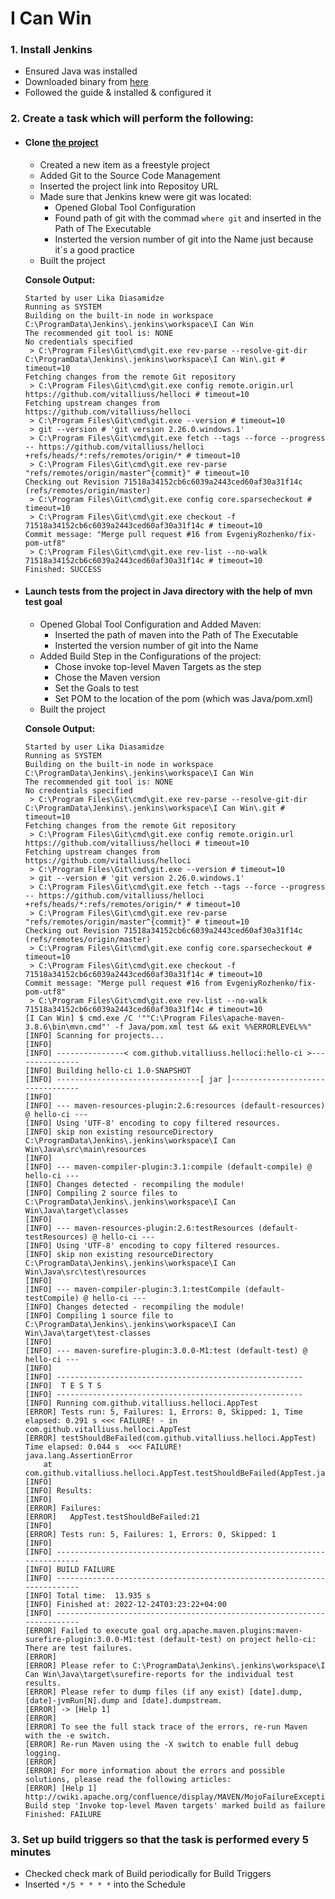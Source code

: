 # I Can Win 

### 1. Install Jenkins
* Ensured Java was installed
* Downloaded binary from [here](https://jenkins.io/download/)
* Followed the guide & installed & configured it

### 2. Create a task which will perform the following:
* #### Clone [the project](https://github.com/vitalliuss/helloci)
	+ Created a new item as a freestyle project 
	+ Added Git to the Source Code Management
	+ Inserted the project link into Repositoy URL
	+ Made sure that Jenkins knew were git was located:
		- Opened Global Tool Configuration
		- Found path of git with the commad `where git` and inserted in the Path of The Executable 
		- Insterted the version number of git into the Name just because it`s a good practice
	+ Built the project
	
	**Console Output:**
	```
	Started by user Lika Diasamidze
	Running as SYSTEM
	Building on the built-in node in workspace C:\ProgramData\Jenkins\.jenkins\workspace\I Can Win
	The recommended git tool is: NONE
	No credentials specified
	 > C:\Program Files\Git\cmd\git.exe rev-parse --resolve-git-dir C:\ProgramData\Jenkins\.jenkins\workspace\I Can Win\.git # timeout=10
	Fetching changes from the remote Git repository
	 > C:\Program Files\Git\cmd\git.exe config remote.origin.url https://github.com/vitalliuss/helloci # timeout=10
	Fetching upstream changes from https://github.com/vitalliuss/helloci
	 > C:\Program Files\Git\cmd\git.exe --version # timeout=10
	 > git --version # 'git version 2.26.0.windows.1'
	 > C:\Program Files\Git\cmd\git.exe fetch --tags --force --progress -- https://github.com/vitalliuss/helloci +refs/heads/*:refs/remotes/origin/* # timeout=10
	 > C:\Program Files\Git\cmd\git.exe rev-parse "refs/remotes/origin/master^{commit}" # timeout=10
	Checking out Revision 71518a34152cb6c6039a2443ced60af30a31f14c (refs/remotes/origin/master)
	 > C:\Program Files\Git\cmd\git.exe config core.sparsecheckout # timeout=10
	 > C:\Program Files\Git\cmd\git.exe checkout -f 71518a34152cb6c6039a2443ced60af30a31f14c # timeout=10
	Commit message: "Merge pull request #16 from EvgeniyRozhenko/fix-pom-utf8"
	 > C:\Program Files\Git\cmd\git.exe rev-list --no-walk 71518a34152cb6c6039a2443ced60af30a31f14c # timeout=10
	Finished: SUCCESS
	```
* #### Launch tests from the project in Java directory with the help of mvn test goal
	+ Opened Global Tool Configuration and Added Maven:
		+ Inserted the path of maven into the Path of The Executable 
		+ Insterted the version number of git into the Name
	+  Added Build Step in the Configurations of the project:
		+ Chose invoke top-level Maven Targets as the step
		+ Chose the Maven version 
		+ Set the Goals to test
		+ Set POM to the location of the pom (which was Java/pom.xml)
	+ Built the project
	
	**Console Output:**
	```
	Started by user Lika Diasamidze
	Running as SYSTEM
	Building on the built-in node in workspace C:\ProgramData\Jenkins\.jenkins\workspace\I Can Win
	The recommended git tool is: NONE
	No credentials specified
	 > C:\Program Files\Git\cmd\git.exe rev-parse --resolve-git-dir C:\ProgramData\Jenkins\.jenkins\workspace\I Can Win\.git # timeout=10
	Fetching changes from the remote Git repository
	 > C:\Program Files\Git\cmd\git.exe config remote.origin.url https://github.com/vitalliuss/helloci # timeout=10
	Fetching upstream changes from https://github.com/vitalliuss/helloci
	 > C:\Program Files\Git\cmd\git.exe --version # timeout=10
	 > git --version # 'git version 2.26.0.windows.1'
	 > C:\Program Files\Git\cmd\git.exe fetch --tags --force --progress -- https://github.com/vitalliuss/helloci +refs/heads/*:refs/remotes/origin/* # timeout=10
	 > C:\Program Files\Git\cmd\git.exe rev-parse "refs/remotes/origin/master^{commit}" # timeout=10
	Checking out Revision 71518a34152cb6c6039a2443ced60af30a31f14c (refs/remotes/origin/master)
	 > C:\Program Files\Git\cmd\git.exe config core.sparsecheckout # timeout=10
	 > C:\Program Files\Git\cmd\git.exe checkout -f 71518a34152cb6c6039a2443ced60af30a31f14c # timeout=10
	Commit message: "Merge pull request #16 from EvgeniyRozhenko/fix-pom-utf8"
	 > C:\Program Files\Git\cmd\git.exe rev-list --no-walk 71518a34152cb6c6039a2443ced60af30a31f14c # timeout=10
	[I Can Win] $ cmd.exe /C '""C:\Program Files\apache-maven-3.8.6\bin\mvn.cmd"' -f Java/pom.xml test && exit %%ERRORLEVEL%%"
	[INFO] Scanning for projects...
	[INFO] 
	[INFO] ---------------< com.github.vitalliuss.helloci:hello-ci >---------------
	[INFO] Building hello-ci 1.0-SNAPSHOT
	[INFO] --------------------------------[ jar ]---------------------------------
	[INFO] 
	[INFO] --- maven-resources-plugin:2.6:resources (default-resources) @ hello-ci ---
	[INFO] Using 'UTF-8' encoding to copy filtered resources.
	[INFO] skip non existing resourceDirectory C:\ProgramData\Jenkins\.jenkins\workspace\I Can Win\Java\src\main\resources
	[INFO] 
	[INFO] --- maven-compiler-plugin:3.1:compile (default-compile) @ hello-ci ---
	[INFO] Changes detected - recompiling the module!
	[INFO] Compiling 2 source files to C:\ProgramData\Jenkins\.jenkins\workspace\I Can Win\Java\target\classes
	[INFO] 
	[INFO] --- maven-resources-plugin:2.6:testResources (default-testResources) @ hello-ci ---
	[INFO] Using 'UTF-8' encoding to copy filtered resources.
	[INFO] skip non existing resourceDirectory C:\ProgramData\Jenkins\.jenkins\workspace\I Can Win\Java\src\test\resources
	[INFO] 
	[INFO] --- maven-compiler-plugin:3.1:testCompile (default-testCompile) @ hello-ci ---
	[INFO] Changes detected - recompiling the module!
	[INFO] Compiling 1 source file to C:\ProgramData\Jenkins\.jenkins\workspace\I Can Win\Java\target\test-classes
	[INFO] 
	[INFO] --- maven-surefire-plugin:3.0.0-M1:test (default-test) @ hello-ci ---
	[INFO] 
	[INFO] -------------------------------------------------------
	[INFO]  T E S T S
	[INFO] -------------------------------------------------------
	[INFO] Running com.github.vitalliuss.helloci.AppTest
	[ERROR] Tests run: 5, Failures: 1, Errors: 0, Skipped: 1, Time elapsed: 0.291 s <<< FAILURE! - in com.github.vitalliuss.helloci.AppTest
	[ERROR] testShouldBeFailed(com.github.vitalliuss.helloci.AppTest)  Time elapsed: 0.044 s  <<< FAILURE!
	java.lang.AssertionError
		at com.github.vitalliuss.helloci.AppTest.testShouldBeFailed(AppTest.java:21)
	[INFO] 
	[INFO] Results:
	[INFO] 
	[ERROR] Failures: 
	[ERROR]   AppTest.testShouldBeFailed:21
	[INFO] 
	[ERROR] Tests run: 5, Failures: 1, Errors: 0, Skipped: 1
	[INFO] 
	[INFO] ------------------------------------------------------------------------
	[INFO] BUILD FAILURE
	[INFO] ------------------------------------------------------------------------
	[INFO] Total time:  13.935 s
	[INFO] Finished at: 2022-12-24T03:23:22+04:00
	[INFO] ------------------------------------------------------------------------
	[ERROR] Failed to execute goal org.apache.maven.plugins:maven-surefire-plugin:3.0.0-M1:test (default-test) on project hello-ci: There are test failures.
	[ERROR] 
	[ERROR] Please refer to C:\ProgramData\Jenkins\.jenkins\workspace\I Can Win\Java\target\surefire-reports for the individual test results.
	[ERROR] Please refer to dump files (if any exist) [date].dump, [date]-jvmRun[N].dump and [date].dumpstream.
	[ERROR] -> [Help 1]
	[ERROR] 
	[ERROR] To see the full stack trace of the errors, re-run Maven with the -e switch.
	[ERROR] Re-run Maven using the -X switch to enable full debug logging.
	[ERROR] 
	[ERROR] For more information about the errors and possible solutions, please read the following articles:
	[ERROR] [Help 1] http://cwiki.apache.org/confluence/display/MAVEN/MojoFailureException
	Build step 'Invoke top-level Maven targets' marked build as failure
	Finished: FAILURE
	```
### 3. Set up build triggers so that the task is performed every 5 minutes
* Checked check mark of Build periodically for Build Triggers
* Inserted `*/5 * * * *` into the Schedule